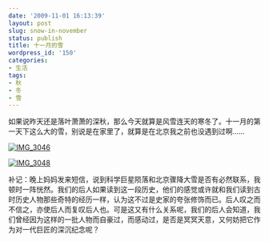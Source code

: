 ```yaml
---
date: '2009-11-01 16:13:39'
layout: post
slug: snow-in-november
status: publish
title: 十一月的雪
wordpress_id: '150'
categories:
- 生活
tags:
- 秋
- 冬
- 雪
---
```


如果说昨天还是落叶萧萧的深秋，那么今天就算是风雪连天的寒冬了。十一月的第一天下这么大的雪，别说是在家里了，就算是在北京我之前也没遇到过啊……

[![IMG_3046](https://upload.yixuan.blog/cn/2009/11/snow-1.jpg)](https://upload.yixuan.blog/cn/2009/11/snow-1.jpg)

[![IMG_3048](https://upload.yixuan.blog/cn/2009/11/snow-2.jpg)](https://upload.yixuan.blog/cn/2009/11/snow-2.jpg)

补记：晚上妈妈发来短信，说到科学巨星陨落和北京骤降大雪是否有必然联系，我顿时一阵恍然。我们的后人如果读到这一段历史，他们的感觉或许就和我们读到古时历史人物那些奇特的经历一样，认为这不过是史家的夸张修饰而已。后人叹之而不信之，亦使后人而复叹后人也。可是这又有什么关系呢，我们的后人会知道，我们曾经因为这样的一批人物而自豪过，而感动过，是否是冥冥天意，又何妨把它作为对一代巨匠的深沉纪念呢？
